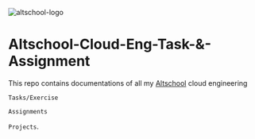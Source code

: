 ![altschool-logo](https://thealtschool.com/wp-content/uploads/2022/01/cropped-AltSchool-Logo-1.png)

# Altschool-Cloud-Eng-Task-&-Assignment

This repo contains documentations of all my [Altschool](https://engineering.altschoolafrica.com/programs/cloud-engineering) cloud engineering 

`Tasks/Exercise`

`Assignments`

`Projects`.

